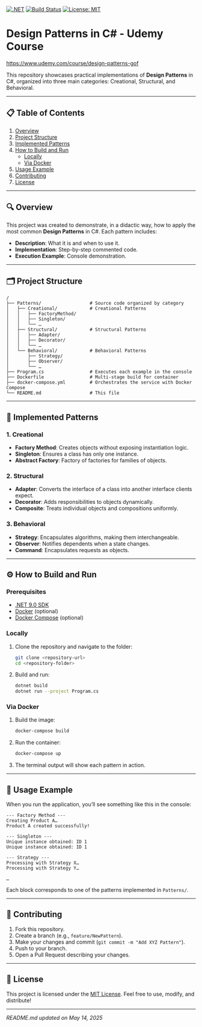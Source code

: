 [![.NET](https://img.shields.io/badge/.NET-9.0-blue.svg)](https://dotnet.microsoft.com/)
[![Build Status](https://img.shields.io/badge/build-passing-brightgreen.svg)](#)
[![License: MIT](https://img.shields.io/badge/License-MIT-yellow.svg)](LICENSE)

# Design Patterns in C# - Udemy Course
https://www.udemy.com/course/design-patterns-gof

This repository showcases practical implementations of **Design Patterns** in C#, organized into three main categories: Creational, Structural, and Behavioral.

---

## 📋 Table of Contents

1. [Overview](#overview)
2. [Project Structure](#project-structure)
3. [Implemented Patterns](#implemented-patterns)
4. [How to Build and Run](#how-to-build-and-run)
    - [Locally](#locally)
    - [Via Docker](#via-docker)
5. [Usage Example](#usage-example)
6. [Contributing](#contributing)
7. [License](#license)

---

## 🔍 Overview

This project was created to demonstrate, in a didactic way, how to apply the most common **Design Patterns** in C#. Each pattern includes:

- **Description**: What it is and when to use it.
- **Implementation**: Step-by-step commented code.
- **Execution Example**: Console demonstration.

---

## 🗂️ Project Structure

```
/
├── Patterns/                  # Source code organized by category
│   ├── Creational/            # Creational Patterns
│   │   ├── FactoryMethod/
│   │   ├── Singleton/
│   │   └── …
│   ├── Structural/            # Structural Patterns
│   │   ├── Adapter/
│   │   ├── Decorator/
│   │   └── …
│   └── Behavioral/            # Behavioral Patterns
│       ├── Strategy/
│       ├── Observer/
│       └── …
├── Program.cs                 # Executes each example in the console
├── Dockerfile                 # Multi‑stage build for container
├── docker-compose.yml         # Orchestrates the service with Docker Compose
└── README.md                  # This file
```

---

## 🧩 Implemented Patterns

### 1. Creational
- **Factory Method**: Creates objects without exposing instantiation logic.
- **Singleton**: Ensures a class has only one instance.
- **Abstract Factory**: Factory of factories for families of objects.

### 2. Structural
- **Adapter**: Converts the interface of a class into another interface clients expect.
- **Decorator**: Adds responsibilities to objects dynamically.
- **Composite**: Treats individual objects and compositions uniformly.

### 3. Behavioral
- **Strategy**: Encapsulates algorithms, making them interchangeable.
- **Observer**: Notifies dependents when a state changes.
- **Command**: Encapsulates requests as objects.

---

## ⚙️ How to Build and Run

### Prerequisites

- [.NET 9.0 SDK](https://dotnet.microsoft.com/)
- [Docker](https://www.docker.com/) (optional)
- [Docker Compose](https://docs.docker.com/compose/) (optional)

### Locally

1. Clone the repository and navigate to the folder:
   ```bash
   git clone <repository-url>
   cd <repository-folder>
   ```
2. Build and run:
   ```bash
   dotnet build
   dotnet run --project Program.cs
   ```

### Via Docker

1. Build the image:
   ```bash
   docker-compose build
   ```
2. Run the container:
   ```bash
   docker-compose up
   ```
3. The terminal output will show each pattern in action.

---

## 🚀 Usage Example

When you run the application, you’ll see something like this in the console:

```
--- Factory Method ---
Creating Product A…
Product A created successfully!

--- Singleton ---
Unique instance obtained: ID 1
Unique instance obtained: ID 1

--- Strategy ---
Processing with Strategy X…
Processing with Strategy Y…

…
```

Each block corresponds to one of the patterns implemented in `Patterns/`.

---

## 🤝 Contributing

1. Fork this repository.
2. Create a branch (e.g., `feature/NewPattern`).
3. Make your changes and commit (`git commit -m "Add XYZ Pattern"`).
4. Push to your branch.
5. Open a Pull Request describing your changes.

---

## 📄 License

This project is licensed under the [MIT License](LICENSE). Feel free to use, modify, and distribute!

---

*README.md updated on May 14, 2025*  
